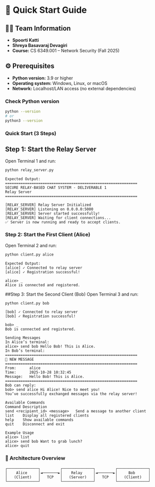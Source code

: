 # 🚀 Quick Start Guide

## 🧑‍💻 Team Information
- **Spoorti Katti** 
- **Shreya Basavaraj Devagiri** 
- **Course:** CS 6349.001 – Network Security (Fall 2025)


## ⚙️ Prerequisites
- **Python version:** 3.9 or higher  
- **Operating system:** Windows, Linux, or macOS  
- **Network:** Localhost/LAN access (no external dependencies)

### Check Python version
```bash
python --version
# or
python3 --version
```

### Quick Start (3 Steps)

## Step 1: Start the Relay Server
Open Terminal 1 and run:
``` bash
python relay_server.py
```
```
Expected Output:
============================================================
SECURE RELAY-BASED CHAT SYSTEM - DELIVERABLE 1
Relay Server
============================================================

[RELAY_SERVER] Relay Server Initialized
[RELAY_SERVER] Listening on 0.0.0.0:5000
[RELAY_SERVER] Server started successfully!
[RELAY_SERVER] Waiting for client connections...
✅ Server is now running and ready to accept clients.
```

### Step 2: Start the First Client (Alice)
Open Terminal 2 and run:

```bash
python client.py alice
```
```
Expected Output:
[alice] ✓ Connected to relay server
[alice] ✓ Registration successful!

alice> _
Alice is connected and registered.
```

##Step 3: Start the Second Client (Bob)
Open Terminal 3 and run:

```bash
python client.py bob
```
```Expected Output:
[bob] ✓ Connected to relay server
[bob] ✓ Registration successful!

bob> _
Bob is connected and registered.
```
```
Sending Messages
In Alice’s terminal:
alice> send bob Hello Bob! This is Alice.
In Bob’s terminal:
============================================================
📨 NEW MESSAGE
============================================================
From:      alice
Time:      2025-10-28 10:32:45
Message:   Hello Bob! This is Alice.
============================================================
Bob can reply:
bob> send alice Hi Alice! Nice to meet you!
You’ve successfully exchanged messages via the relay server!
```
```
Available Commands
Command	Description
send <recipient_id> <message>	Send a message to another client
list	Display all registered clients
help	Show available commands
quit	Disconnect and exit
```
```
Example Usage
alice> list
alice> send bob Want to grab lunch?
alice> quit
```
### 🧱 Architecture Overview
```
┌──────────────┐         ┌──────────────┐         ┌──────────────┐
│    Alice     │◄───────►│    Relay     │◄───────►│     Bob      │
│   (Client)   │   TCP   │   (Server)   │   TCP   │   (Client)   │
└──────────────┘         └──────────────┘         └──────────────┘
```
